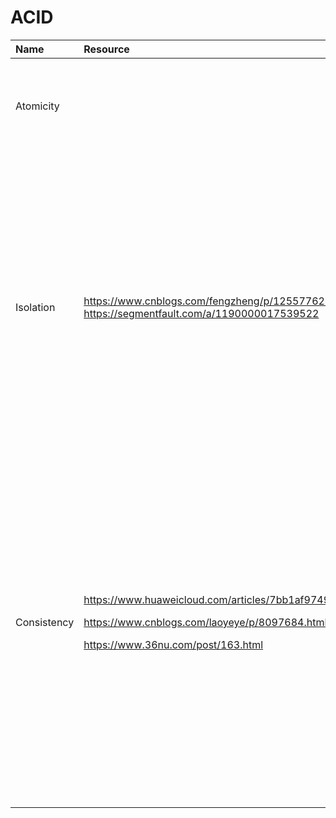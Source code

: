 # ACID



<table>
  <thead>
    <tr>
      <th style="text-align:left">Name</th>
      <th style="text-align:left">Resource</th>
      <th style="text-align:left">Notes</th>
    </tr>
  </thead>
  <tbody>
    <tr>
      <td style="text-align:left">Atomicity</td>
      <td style="text-align:left"></td>
      <td style="text-align:left">
        <p>Meaning any query is atomic,</p>
        <p>and any transaction either committed or abort+rollback</p>
        <p></p>
      </td>
    </tr>
    <tr>
      <td style="text-align:left">Isolation</td>
      <td style="text-align:left"><a href="https://www.cnblogs.com/fengzheng/p/12557762.html">https://www.cnblogs.com/fengzheng/p/12557762.html</a>,
        <a
        href="https://segmentfault.com/a/1190000017539522">https://segmentfault.com/a/1190000017539522</a>
      </td>
      <td style="text-align:left">
        <p></p>
        <p>Transaction have four isolation levels</p>
        <ol>
          <li>Read uncommitted</li>
          <li>Read committed</li>
          <li>Repeated read</li>
          <li>Serializable</li>
        </ol>
        <p>Serializable is 100% consistent, meaning any time any one read the same
          up to date data against same db
          <br />
          <br />Repeated read means during the transaction, it always read same value
          (mysql default use this)
          <br />
          <br />
        </p>
      </td>
    </tr>
    <tr>
      <td style="text-align:left">Consistency</td>
      <td style="text-align:left">
        <p><a href="https://www.huaweicloud.com/articles/7bb1af974905fb8a173e88e6671d71b0.html">https://www.huaweicloud.com/articles/7bb1af974905fb8a173e88e6671d71b0.html</a>
        </p>
        <p><a href="https://www.cnblogs.com/laoyeye/p/8097684.html">https://www.cnblogs.com/laoyeye/p/8097684.html</a>
        </p>
        <p><a href="https://www.36nu.com/post/163.html">https://www.36nu.com/post/163.html</a>
        </p>
      </td>
      <td style="text-align:left">
        <p>To ensure 100% consistency, we need to write/read to same db with lock.
          <br
          />
        </p>
        <p>Lock will ensure to read up to update data
          <br />Lock make data consistent</p>
        <p></p>
        <p>Different replica is doing async replication, so there is delay and make
          data inconsistent before syncing</p>
        <p></p>
        <p>To resolve write/write issue,</p>
        <p>we need lock too</p>
        <p></p>
        <p>Pemessitic/Optmistic lock</p>
      </td>
    </tr>
    <tr>
      <td style="text-align:left"></td>
      <td style="text-align:left"></td>
      <td style="text-align:left"></td>
    </tr>
    <tr>
      <td style="text-align:left"></td>
      <td style="text-align:left"></td>
      <td style="text-align:left"></td>
    </tr>
    <tr>
      <td style="text-align:left"></td>
      <td style="text-align:left"></td>
      <td style="text-align:left"></td>
    </tr>
    <tr>
      <td style="text-align:left"></td>
      <td style="text-align:left"></td>
      <td style="text-align:left"></td>
    </tr>
    <tr>
      <td style="text-align:left"></td>
      <td style="text-align:left"></td>
      <td style="text-align:left"></td>
    </tr>
    <tr>
      <td style="text-align:left"></td>
      <td style="text-align:left"></td>
      <td style="text-align:left"></td>
    </tr>
  </tbody>
</table>

